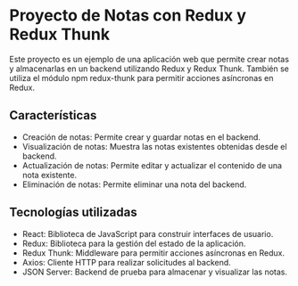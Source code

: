 
# Proyecto de Notas con Redux y Redux Thunk

Este proyecto es un ejemplo de una aplicación web que permite crear notas y almacenarlas en un backend utilizando Redux y Redux Thunk. También se utiliza el módulo npm redux-thunk para permitir acciones asíncronas en Redux.

## Características

- Creación de notas: Permite crear y guardar notas en el backend.
- Visualización de notas: Muestra las notas existentes obtenidas desde el backend.
- Actualización de notas: Permite editar y actualizar el contenido de una nota existente.
- Eliminación de notas: Permite eliminar una nota del backend.

## Tecnologías utilizadas

- React: Biblioteca de JavaScript para construir interfaces de usuario.
- Redux: Biblioteca para la gestión del estado de la aplicación.
- Redux Thunk: Middleware para permitir acciones asíncronas en Redux.
- Axios: Cliente HTTP para realizar solicitudes al backend.
- JSON Server: Backend de prueba para almacenar y visualizar las notas.
